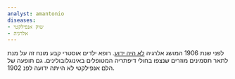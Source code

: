 ```yaml
---
analyst: amantonio
diseases:
- שוק אנפילקטי
- אלרגיה
---
```


לפני שנת 1906 המושג אלרגיה [לא היה ידוע](http://www.allergyclinic.co.nz/history_allergy.aspx). רופא ילדים אוסטרי קבע מונח זה על מנת לתאר תסמינים מוזרים שנצפו בחולי דיפתריה המטופלים באינוגלובולינים. גם תופעה של הלם אנפילקטי לא הייתה ידועה לפנ 1902.
